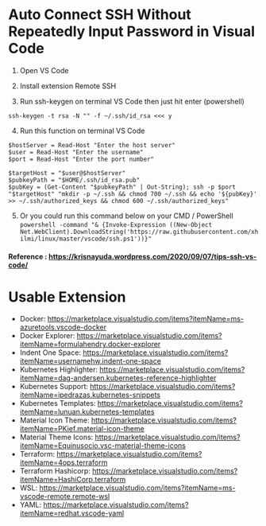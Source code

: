 # Auto Connect SSH Without Repeatedly Input Password in Visual Code

1. Open VS Code

2. Install extension Remote SSH 
 
3. Run ssh-keygen on terminal VS Code then just hit enter (powershell)
```
ssh-keygen -t rsa -N "" -f ~/.ssh/id_rsa <<< y
```

4. Run this function on terminal VS Code
```
$hostServer = Read-Host "Enter the host server"
$user = Read-Host "Enter the username"
$port = Read-Host "Enter the port number"

$targetHost = "$user@$hostServer"
$pubkeyPath = "$HOME/.ssh/id_rsa.pub"
$pubKey = (Get-Content "$pubkeyPath" | Out-String); ssh -p $port "$targetHost" "mkdir -p ~/.ssh && chmod 700 ~/.ssh && echo '${pubKey}' >> ~/.ssh/authorized_keys && chmod 600 ~/.ssh/authorized_keys"
```

5. Or you could run this command below on your CMD / PowerShell <br>
`powershell -command "& {Invoke-Expression ((New-Object Net.WebClient).DownloadString('https://raw.githubusercontent.com/xhilmi/linux/master/vscode/ssh.ps1'))}"`

#### Reference : https://krisnayuda.wordpress.com/2020/09/07/tips-ssh-vs-code/

# Usable Extension

- Docker: https://marketplace.visualstudio.com/items?itemName=ms-azuretools.vscode-docker	
- Docker Explorer: https://marketplace.visualstudio.com/items?itemName=formulahendry.docker-explorer
- Indent One Space: https://marketplace.visualstudio.com/items?itemName=usernamehw.indent-one-space
- Kubernetes Highlighter: https://marketplace.visualstudio.com/items?itemName=dag-andersen.kubernetes-reference-highlighter
- Kubernetes Support: https://marketplace.visualstudio.com/items?itemName=ipedrazas.kubernetes-snippets
- Kubernetes Templates: https://marketplace.visualstudio.com/items?itemName=lunuan.kubernetes-templates
- Material Icon Theme: https://marketplace.visualstudio.com/items?itemName=PKief.material-icon-theme
- Material Theme Icons: https://marketplace.visualstudio.com/items?itemName=Equinusocio.vsc-material-theme-icons
- Terraform: https://marketplace.visualstudio.com/items?itemName=4ops.terraform
- Terraform Hashicorp: https://marketplace.visualstudio.com/items?itemName=HashiCorp.terraform
- WSL: https://marketplace.visualstudio.com/items?itemName=ms-vscode-remote.remote-wsl
- YAML: https://marketplace.visualstudio.com/items?itemName=redhat.vscode-yaml
